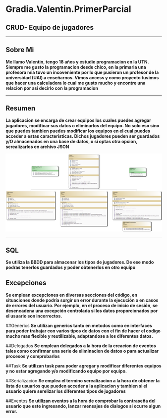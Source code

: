 # Gradia.Valentin.PrimerParcial

## CRUD- Equipo de jugadores
___
## Sobre Mi
**Me llamo Valentin, tengo 18 años y estudio programacion en la UTN. Siempre me gusto la programacion desde chico, en la 
primaria una profesora mia tuvo un incoveniente por lo que pusieron un profesor de la universidad (UAI) a enseñarnos. Vimos access y como proyecto tuvimos 
que hacer una calculadora lo cual me gusto mucho y encontre una relacion por asi decirlo con la programacion**
___
## Resumen
**La aplicacion se encarga de crear equipos los cuales puedes agregar jugadores, modificar sus datos o eliminarlos del equipo. No solo eso sino que puedes tambien 
puedes modificar los equipos en el cual  puedes acceder a estas caracteristicas. Dichos jugadores pueden ser guardados y/O almacenados en una base de datos, o si optas 
otra opcion, serealizarlos en archivo JSON**

![Alt text](DiagramaDeClases.png)

___

## SQL
**Se utiliza la BBDD para almacenar los tipos de jugadores. De ese modo podras tenerlos guardados y poder obtenerlos en otro equipo**

## Excepciones
**Se emplean excepciones en diversas secciones del código, en situaciones donde podría surgir un error durante la ejecución o en casos de errores del usuario. 
Por ejemplo, en el proceso de inicio de sesión, se desencadena una excepción controlada si los datos proporcionados por el usuario son incorrectos.**

##Generics
**Se utilizan generics tanto en metodos como en interfaces para poder trabajar con varios tipos de datos con el fin de hacer el codigo mucho mas flexible y
reutilizable, adaptandose a los diferentes datos.**

##Delegados
**Se emplean delegados a la hora de la creacion de eventos tales como confirmar una serie de eliminacion de datos o para actualizar procesos y comprobarlos**

##Task
**Se utilizan task para poder agregar y modificar diferentes equipos y no estar agregando y/o modificando equipo por equipo.**

##Serializacion
**Se emplea el termino serealizacion a la hora de obtener la lista de usuarios que pueden acceder a la aplicacion y tambien si el usuario quiere serelizar los diferentes
tipos de jugadores**

##Eventos
**Se utilizan eventos a la hora de comprobar la contraseña del usuario que este ingresando, lanzar mensajes de dialogos si ocurre algun error.**





